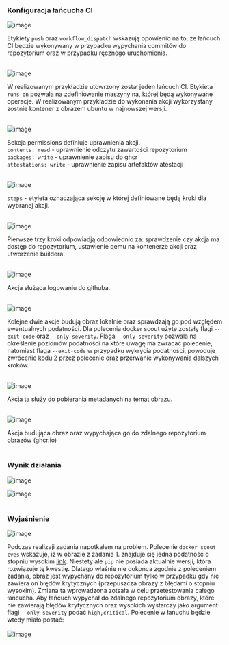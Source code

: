 ### Konfiguracja łańcucha CI

![image](https://github.com/BartoszKedziorek/pawcho-zadanie2/assets/104023013/0368aa56-c293-409c-8085-293a2cc7352c)

Etykiety ```push``` oraz ```workflow_dispatch``` wskazują opowienio na to, że łańcuch CI będzie wykonywany w
przypadku wypychania commitów do repozytorium oraz w przypadku ręcznego uruchomienia.<br /><br />


![image](https://github.com/BartoszKedziorek/pawcho-zadanie2/assets/104023013/7af81cc2-5f9c-4d3f-9cae-5462b025f555)

W realizowanym przykładzie utowrzony został jeden łańcuch CI. Etykieta ```runs-on``` pozwala na zdefiniowanie maszyny
na, której będą wykonywane operacje. W realizowanym przykładzie do wykonania akcji wykorzystany zostnie
kontener z obrazem ubuntu w najnowszej wersji.<br /><br />


![image](https://github.com/BartoszKedziorek/pawcho-zadanie2/assets/104023013/9f59da5d-667e-410f-8019-20583fc6a37a)

Sekcja permissions definiuje uprawnienia akcji.<br />
```contents: read``` - uprawnienie odczytu zawartości repozytorium<br />
```packages: write``` - uprawnienie zapisu do ghcr<br />
```attestations: write``` - uprawnienie zapisu artefaktów atestacji<br /><br />


![image](https://github.com/BartoszKedziorek/pawcho-zadanie2/assets/104023013/10f12b97-3928-4d58-8aa0-9bd63ce789e0)

```steps``` - etyieta oznaczająca sekcję w której definiowane będą kroki dla wybranej akcji.<br /><br />


![image](https://github.com/BartoszKedziorek/pawcho-zadanie2/assets/104023013/38e8149d-4ec6-43c5-a58f-ab5b387f0102)

Pierwsze trzy kroki odpowiadją odpowiednio za: sprawdzenie czy akcja ma dostęp do repozytorium, ustawienie qemu
na kontenerze akcji oraz utworzenie buildera.<br /><br />


![image](https://github.com/BartoszKedziorek/pawcho-zadanie2/assets/104023013/b323f643-154b-43e7-b0ce-56988e6a8070)

Akcja służąca logowaniu do githuba.<br /><br />


![image](https://github.com/BartoszKedziorek/pawcho-zadanie2/assets/104023013/f3ebd499-89f9-4aa6-b339-6636a8394d61)

Kolejne dwie akcje budują obraz lokalnie oraz sprawdzają go pod względem ewentualnych podatności. Dla polecenia
docker scout użyte zostały flagi ```--exit-code``` oraz ```--only-severity```. Flaga ```--only-severity```
pozwala na określenie poziomów podatności na które uwagę ma zwracać polecenie, natomiast flaga
```--exit-code``` w przypadku wykrycia podatności, powoduje zwrócenie kodu 2 przez polecenie
oraz przerwanie wykonywania dalszych kroków.<br /><br />


![image](https://github.com/BartoszKedziorek/pawcho-zadanie2/assets/104023013/e4391d55-c75b-4a10-8253-d4d95564a212)

Akcja ta służy do pobierania metadanych na temat obrazu.<br /><br />


![image](https://github.com/BartoszKedziorek/pawcho-zadanie2/assets/104023013/c9803672-3931-4302-8e5b-066ae6c30e30)

Akcja budująca obraz oraz wypychająca go do zdalnego repozytorium obrazów (ghcr.io)<br /><br />

### Wynik działania
![image](https://github.com/BartoszKedziorek/pawcho-zadanie2/assets/104023013/094f752d-06b1-443f-b36e-ae98a1f22664)

![image](https://github.com/BartoszKedziorek/pawcho-zadanie2/assets/104023013/1d51907d-87dd-4988-bb64-4facf750da6d)
<br /><br />

### Wyjaśnienie


![image](https://github.com/BartoszKedziorek/pawcho-zadanie2/assets/104023013/6b882c5b-a49c-4764-baff-d0f03679a958)



Podczas realizaji zadania napotkałem na problem. Polecenie ```docker scout cves``` wskazuje, iż w obrazie z zadania 1.
znajduje się jedna podatność o stopniu wysokim [link](https://scout.docker.com/v/CVE-2018-20225?s=gitlab&n=pip&t=pypi&vr=%3E%3D0).
Niestety ale ```pip``` nie posiada aktualnie wersji, która rozwiązuje tę kwestię. Dlatego właśnie nie dokońca zgodnie
z poleceniem zadania, obraz jest wypychany do repozytorium tylko w przypadku gdy nie zawiera on błędów krytycznych
(przepuszcza obrazy z błędami o stopniu wysokim). Zmiana ta wprowadzona zotsała w celu przetestowania całego łańcucha.
Aby łańcuch wypychał do zdalnego repozytorium obrazy, które nie zawierają błędów krytycznych oraz wysokich wystarczy
jako argument flagi ```--only-severity``` podać ```high,critical```. Polecenie w łańuchu będzie wtedy miało postać:<br /><br />
![image](https://github.com/BartoszKedziorek/pawcho-zadanie2/assets/104023013/e1145d28-6b6c-4952-a89b-df9fb6f3dc1d)



